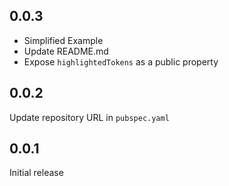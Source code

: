 ## 0.0.3

- Simplified Example
- Update README.md
- Expose `highlightedTokens` as a public property

## 0.0.2

Update repository URL in `pubspec.yaml`

## 0.0.1

Initial release
